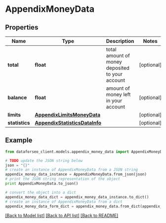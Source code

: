 # AppendixMoneyData


## Properties

Name | Type | Description | Notes
------------ | ------------- | ------------- | -------------
**total** | **float** | total amount of money deposited to your account | [optional] 
**balance** | **float** | amount of money left in your account | [optional] 
**limits** | [**AppendixLimitsMoneyData**](AppendixLimitsMoneyData.md) |  | [optional] 
**statistics** | [**AppendixStatisticsDataInfo**](AppendixStatisticsDataInfo.md) |  | [optional] 

## Example

```python
from dataforseo_client.models.appendix_money_data import AppendixMoneyData

# TODO update the JSON string below
json = "{}"
# create an instance of AppendixMoneyData from a JSON string
appendix_money_data_instance = AppendixMoneyData.from_json(json)
# print the JSON string representation of the object
print AppendixMoneyData.to_json()

# convert the object into a dict
appendix_money_data_dict = appendix_money_data_instance.to_dict()
# create an instance of AppendixMoneyData from a dict
appendix_money_data_form_dict = appendix_money_data.from_dict(appendix_money_data_dict)
```
[[Back to Model list]](../README.md#documentation-for-models) [[Back to API list]](../README.md#documentation-for-api-endpoints) [[Back to README]](../README.md)


